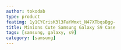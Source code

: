 ```yaml
---
author: tokodab
type: product
featimg: 1y1CYCrisK3l3FaYWmxt_N47XTbqsBgg-
title: Minions Cute Samsung Galaxy S9 Case
tags: [samsung, galaxy, s9]
category: [samsung]
---
```

